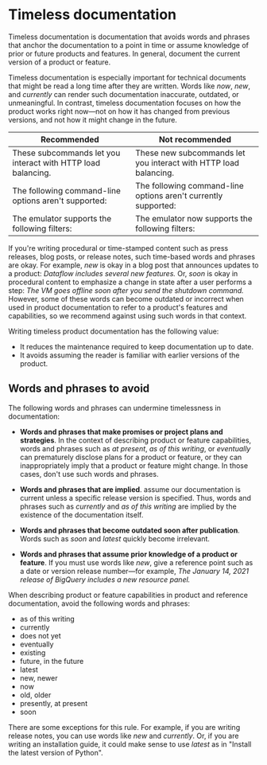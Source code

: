 # Timeless documentation  

Timeless documentation is documentation that avoids words and phrases that anchor the
documentation to a point in time or assume knowledge of prior or future products and features. In
general, document the current version of a product or feature.

Timeless documentation is especially important for technical documents that might be read a long
time after they are written. Words like *now*, *new*, and *currently* can render
such documentation inaccurate, outdated, or unmeaningful. In contrast, timeless documentation
focuses on how the product works right now—not on how it has changed from previous versions,
and not how it might change in the future.

| Recommended | Not recommended |
| --- | --- |
| These subcommands let you interact with HTTP load balancing. | These new subcommands let you interact with HTTP load balancing. |
| The following command-line options aren't supported: | The following command-line options aren't currently supported: |
| The emulator supports the following filters: | The emulator now supports the following filters: |

If you're writing procedural or time-stamped content such as press releases, blog posts, or
release notes, such time-based words and phrases are okay. For example, *new* is okay in a blog
post that announces updates to a product: *Dataflow includes several new features.* Or,
*soon* is okay in procedural content to emphasize a change in state after a user performs a
step: *The VM goes offline soon after you send the shutdown command.* However, some of these
words can become outdated or incorrect when used in product documentation to refer to a product's
features and capabilities, so we recommend against using such words in that context.

Writing timeless product documentation has the following value:

* It reduces the maintenance required to keep documentation up to date.
* It avoids assuming the reader is familiar with earlier versions of the product.

## Words and phrases to avoid

The following words and phrases can undermine timelessness in documentation:

* **Words and phrases that make promises or project plans and
  strategies**. In the context of describing product or feature capabilities, words and phrases such
  as *at present*, *as of this writing*, or *eventually* can prematurely disclose plans
  for a product or feature, or they can inappropriately imply that a product or feature might change.
  In those cases, don't use such words and phrases.

 
* **Words and phrases that are implied**.  assume our documentation is
  current unless a specific release version is specified. Thus, words and phrases such as
  *currently* and *as of this writing* are implied by the existence of the documentation
  itself.
* **Words and phrases that become outdated soon after publication**. Words such as *soon*
  and *latest* quickly become irrelevant.
* **Words and phrases that assume prior knowledge of a product or feature**. If you must use
  words like *new*, give a reference point such as a date or version release number—for
  example, *The January 14, 2021 release of BigQuery includes a new resource panel.*

When describing product or feature capabilities in product and reference documentation, avoid
the following words and phrases:

* as of this writing
* currently
* does not yet
* eventually
* existing
* future, in the future
* latest
* new, newer
* now
* old, older
* presently, at present
* soon

There are some exceptions for this rule. For example, if you are writing release notes, you can use words like *new* and *currently*.
Or, if you are writing an installation guide, it could make sense to use *latest* as in "Install the latest version of Python".
